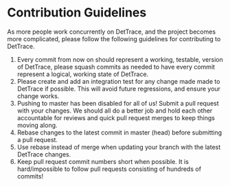 # Contribution Guidelines

As more people work concurrently on DetTrace, and the project becomes more complicated,
please follow the following guidelines for contributing to DetTrace.

1) Every commit from now on should represent a working, testable, version of DetTrace,
    please squash commits as needed to have every commit represent a logical, working
    state of DetTrace.
2) Please create and add an integration test for any change made made to DetTrace if
    possible. This will avoid future regressions, and ensure your change works.
3) Pushing to master has been disabled for all of us!
    Submit a pull request with your changes. We should
    all do a better job and hold each other accountable for reviews and quick pull
    request merges to keep things moving along.
4) Rebase changes to the latest commit in master (head) before submitting a pull request.
5) Use rebase instead of merge when updating your branch with the latest DetTrace changes.
6) Keep pull request commit numbers short when possible. It is hard/impossible to follow
    pull requests consisting of hundreds of commits!
